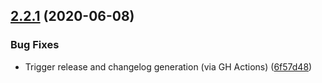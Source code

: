 ## [2.2.1](https://github.com/newrelic-experimental/nr1-alerts-board/compare/v2.2.0...v2.2.1) (2020-06-08)


### Bug Fixes

* Trigger release and changelog generation (via GH Actions) ([6f57d48](https://github.com/newrelic-experimental/nr1-alerts-board/commit/6f57d4885af144110fa4c73ac4f260f283cb42b7))
